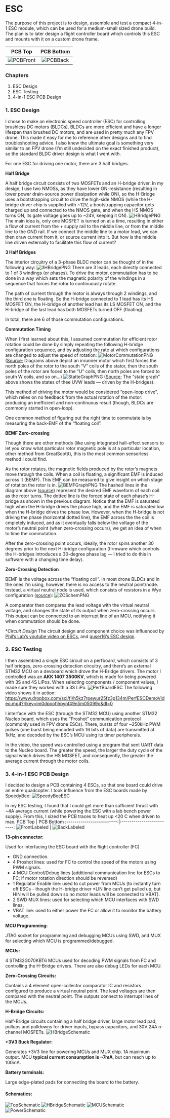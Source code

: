 # ESC
The purpose of this project is to design, assemble and test a compact 4-in-1 ESC module, which can be used for a medium-small sized drone build.
The plan is to later design a flight controller board which controls this ESC and mounts with it on a custom drone frame.

PCB Top             |  PCB Bottom
:-------------------------:|:-------------------------:
![PCBFront](Images/PCBFront.png)  |  ![PCBBack](Images/PCBBack.png)

### Chapters
1. ESC Design
2. ESC Testing
3. 4-in-1 ESC PCB Design

### 1. ESC Design
I chose to make an electronic speed controller (ESC) for controlling brushless DC motors (BLDCs). BLDCs are more efficient and have a longer lifespan than brushed DC motors, and are used in pretty much any FPV drone. This made it easy for me to reference other designs and to find troubleshooting advice. I also knew the ultimate goal is something very similar to an FPV drone (I’m still undecided on the exact finished product), so the standard BLDC driver design is what I went with. 

For one ESC for driving one motor, there are 3 half bridges.  

**Half Bridge**

A half bridge circuit consists of two MOSFETs and an H-bridge driver. In my design, I use two NMOSs, as they have lower ON-resistance (resulting in lower power drain-source power dissipation while ON), so the H-Bridge uses a bootstrapping circuit to drive the high-side NMOS (while the H-bridge driver chip is supplied with ~12V, a bootstrapping capacitor gets charged up and connected to the NMOS gate, and when the HS NMOS turns ON, its gate voltage goes up to ~24V, keeping it ON). 
![HBridgePNG](Images/HBridgeDrawing.png)
The main idea is, only one MOSFET is turned on at a time, resulting in either a flow of current from the + supply rail to the middle line, or from the middle line to the GND rail. If we connect the middle line to a motor lead, we can then draw current from it, or source current into it. But how is the middle line driven externally to facilitate this flow of current?

**3 Half Bridges**

The interior circuitry of a 3-phase BLDC motor can be thought of in the following way: 
![3HBridgePNG](Images/MotorLeadsDrawing.png)
There are 3 leads, each directly connected to 1 of 3 windings (or phases). To drive the motor, commutation has to be done in a way which sets the magnetic polarity of the windings in a sequence that forces the rotor to continuously rotate. 

The path of current through the motor is always through 2 windings, and the third one is floating. So the H-bridge connected to 1 lead has its HS MOSFET ON, the H-bridge of another lead has its LS MOSFET ON, and the H-bridge of the last lead has both MOSFETs turned OFF (floating).

In total, there are 6 of those commutation configurations.

**Commutation Timing**

When I first learned about this, I assumed commutation for efficient rotor rotation could be done by simply repeating the following H-bridge configuration sequence, and by adjusting the rate at which configurations are changed to adjust the speed of rotation:
![MotorCommutationPNG](Images/MotorCommutationDiagram.png)
([Source](https://www.digikey.com/en/articles/how-to-power-and-control-brushless-dc-motors); Diagrams above depict an inrunner motor which first forces the north poles of the rotor to the south “V” coils of the stator, then the south poles of the rotor are foced to the “U” coils, then north poles are forced to south W coils, and so on…)
![StatteGraphPNG](Images/LeadStateGraph.png)
([Source](https://www.digikey.com/en/articles/how-to-power-and-control-brushless-dc-motors); The “state graph” above shows the states of thee UVW leads — driven by the H-bridges).

This method of driving the motor would be considered “open-loop drive”, which relies on no feedback from the actual rotation of the motor: producing an inefficient and non-continuous result (though, BLDCs are commonly started in open-loop).

One common method of figuring out the right time to commutate is by measuring the back-EMF of the “floating coil”.

**BEMF Zero-crossing**

Though there are other methods (like using integrated hall-effect sensors to let you know what particular rotor magnetic pole is at a particular location, other method from GreatScottt), this is the most common sensorless method I could find.

As the rotor rotates, the magnetic fields produced by the rotor’s magnets move through the coils. When a coil is floating, a significant EMF is induced across it (BEMF). This EMF can be measured to give insight on which stage of rotation the rotor is in.
![BEMFGraphPNG](Images/BEMFGraph.png)
The hashed lines in the diagram above ([source](https://www.digikey.com/en/articles/controlling-sensorless-bldc-motors-via-back-emf)) represent the desired EMF waveform of each coil as the rotor turns. The dotted line is the forced state of each phase’s H-bridge as shown in the previous diagram. Notice that the EMF is saturated high when the H-bridge drives the phase high, and the EMF is saturated low when the H-bridge drives the phase low. However, when the H-bridge is not driving the phase (horizontal dotted line), the EMF across the the coil is cmpletely induced, and as it eventually falls below the voltage of the motor’s neutral point (when zero-crossing occurs), we get an idea of when to time the commutation. 

After the zero-crossing point occurs, ideally, the rotor spins another 30 degrees prior to the next H-bridge configuration (firmware which controls the H-bridges introduces a 30-degree phase lag — I tried to do this in software with a changing time delay).

**Zero-Crossing Detection**

BEMF is the voltage across the “floating coil”. In most drone BLDCs and in the ones I’m using, however, there is no access to the neutral point/node. Instead, a virtual neutral node is used, which consists of resistors in a Wye configuration ([source](https://www.digikey.com/en/articles/controlling-sensorless-bldc-motors-via-back-emf)): 
![ZCSchemPNG](Images/ZeroCrossingSchem.png)

A comparator then compares the lead voltage with the virtual neutral voltage, and changes the state of its output when zero-crossing occurs. This output can be connected to an interrupt line of an MCU, notifying it when commutation should be done.

**Circuit Design*
The circuit design and component choice was influenced by [Phil’s Lab’s youtube video on ESCs](https://www.youtube.com/watch?v=dJjxcjJOlN0&t=302s), and [guser16’s ESC design](https://github.com/guser210/ESC).

### 2. ESC Testing
I then assembled a single ESC circuit on a perfboard, which consists of 3 half bridges, zero-crossing detection circuitry, and there’s an external STM32 MCU on a devboard which drove the H-Bridge drivers. The motor I controlled was an **AKK 1407 3500KV**, which is made for being powered with 3S and 4S LiPos. When selecting components / component values, I made sure they worked with a 3S LiPo.
![PerfBoardESC](Images/PerfESC.jpg)
The following video shows it in action: https://www.dropbox.com/scl/fi/h5kz7rpewur25fz3p134m/PerfESCDemoVideo.mp4?rlkey=im0dpoofihpynf49n5m05099o&dl=0

I interface with the ESC (through the STM32 MCU) using another STM32 Nucleo board, which uses the “Proshot” communication protocol (commonly used in FPV drone ESCs). There, bursts of four ~250kHz PWM pulses (one burst being encoded with 16 bits of data) are transmitted at 1kHz, and decoded by the ESC’s MCU using its timer peripherals. 

In the video, the speed was controlled using a program that sent UART data to the Nucleo board. The greater the speed, the larger the duty cycle of the signal which drives the HS MOSFET, and consequently, the greater the average current through the motor coils.

### 3. 4-in-1 ESC PCB Design
I decided to design a PCB containing 4 ESCs, so that one board could drive an entire quadcopter. I took influence from the ESC boards made by SpeedyBee:
![SpeedyBeeESC](Images/SpeedyBeeESC.png)

In my ESC testing, I found that I could get more than sufficient thrust with ~4A average current (while powering the ESC with a lab bench power supply). From this, I sized the PCB traces to heat up <20 C when driven to max. 
PCB Top             |  PCB Bottom
:-------------------------:|:-------------------------:
![FrontLabeled](Images/PCBFrontLabeled.png)  |  ![BackLabeled](Images/PCBBackLabeled.png)

**13-pin connector**:

Used for interfacing the ESC board with the flight controller (FC)
- GND connection.
- 4 Proshot lines: used for FC to control the speed of the motors using PWM signals.
- 4 MCU Control/Debug lines (additional communication line for ESCs to FC; if motor rotation direction should be reversed)
- 1 Regulator Enable line: used to cut power from MCUs (to instantly turn off ESCs - though the H-bridge driver *LIN line can’t get pulled up, but HIN will be pulled down so no motor leads will be connected to VBAT).
- 2 SWD MUX lines: used for selecting which MCU interfaces with SWD lines.
- VBAT line: used to either power the FC or allow it to monitor the battery voltage.

**MCU Programming:**

JTAG socket for programming and debugging MCUs using SWD, and MUX for selecting which MCU is programmed/debugged.

**MCUs:**

4 STM32G070KBT6 MCUs used for decoding PWM signals from FC and controlling the H-Bridge drivers. There are also debug LEDs for each MCU.

**Zero-Crossing Circuits:**

Contains a 4 element open-collector comparator IC and resistors configured to produce a virtual neutral point. The lead voltages are then compared with the neutral point. The outputs connect to interrupt lines of the MCUs.

**H-Bridge Circuits:**

Half-Bridge circuits containing a half bridge driver, large motor lead pad, pullups and pulldowns for driver inputs, bypass capacitors, and 30V 24A n-channel MOSFETs.
![HBridgeSchematic](Images/HBridgeSchem.png)

**+3V3 Buck Regulator:**

Generates +3V3 line for powering MCUs and MUX chip. 1A maximum output. MCU **typical current consumption is ~7mA**, but can reach up to 100mA.

**Battery terminals:**

Large edge-plated pads for connecting the board to the battery.

#### Schematics:
![TopSchematic](Images/SchESCV1.png)
![HBridgeSchematic](Images/SchHalfBridge.png)
![MCUSchematic](Images/SchMCU.png)
![PowerSchematic](Images/SchMCUPower.png)
